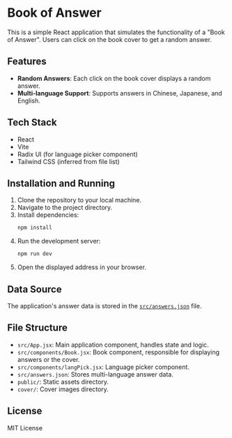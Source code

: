 # Book of Answer

This is a simple React application that simulates the functionality of a "Book of Answer". Users can click on the book cover to get a random answer.

## Features

*   **Random Answers**: Each click on the book cover displays a random answer.
*   **Multi-language Support**: Supports answers in Chinese, Japanese, and English.

## Tech Stack

*   React
*   Vite
*   Radix UI (for language picker component)
*   Tailwind CSS (inferred from file list)

## Installation and Running

1.  Clone the repository to your local machine.
2.  Navigate to the project directory.
3.  Install dependencies:
    ```bash
    npm install
    ```
4.  Run the development server:
    ```bash
    npm run dev
    ```
5.  Open the displayed address in your browser.

## Data Source

The application's answer data is stored in the [`src/answers.json`](src/answers.json) file.

## File Structure

*   `src/App.jsx`: Main application component, handles state and logic.
*   `src/components/Book.jsx`: Book component, responsible for displaying answers or the cover.
*   `src/components/langPick.jsx`: Language picker component.
*   `src/answers.json`: Stores multi-language answer data.
*   `public/`: Static assets directory.
*   `cover/`: Cover images directory.

## License

MIT License
